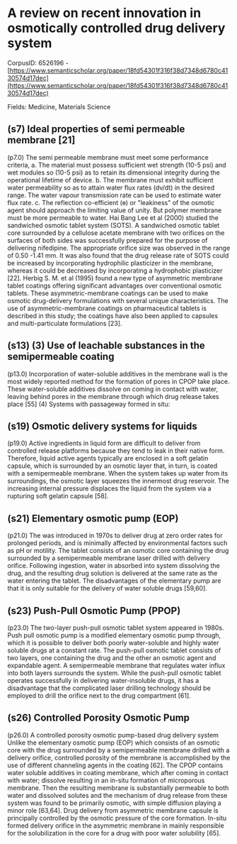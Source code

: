 # A review on recent innovation in osmotically controlled drug delivery system

CorpusID: 6526196 - [https://www.semanticscholar.org/paper/18fd54301f316f38d7348d6780c4130574d17dec](https://www.semanticscholar.org/paper/18fd54301f316f38d7348d6780c4130574d17dec)

Fields: Medicine, Materials Science

## (s7) Ideal properties of semi permeable membrane [21]
(p7.0) The semi permeable membrane must meet some performance criteria, a. The material must possess sufficient wet strength (10-5 psi) and wet modules so (10-5 psi) as to retain its dimensional integrity during the operational lifetime of device. b. The membrane must exhibit sufficient water permeability so as to attain water flux rates (dv/dt) in the desired range. The water vapour transmission rate can be used to estimate water flux rate. c. The reflection co-efficient (ɵ) or "leakiness" of the osmotic agent should approach the limiting value of unity. But polymer membrane must be more permeable to water. Hai Bang Lee et al (2000) studied the sandwiched osmotic tablet system (SOTS). A sandwiched osmotic tablet core surrounded by a cellulose acetate membrane with two orifices on the surfaces of both sides was successfully prepared for the purpose of delivering nifedipine. The appropriate orifice size was observed in the range of 0.50 -1.41 mm. It was also found that the drug release rate of SOTS could be increased by incorporating hydrophilic plasticizer in the membrane, whereas it could be decreased by incorporating a hydrophobic plasticizer [22]. Herbig S. M. et al (1995) found a new type of asymmetric membrane tablet coatings offering significant advantages over conventional osmotic tablets. These asymmetric-membrane coatings can be used to make osmotic drug-delivery formulations with several unique characteristics. The use of asymmetric-membrane coatings on pharmaceutical tablets is described in this study; the coatings have also been applied to capsules and multi-particulate formulations [23].
## (s13) (3) Use of leachable substances in the semipermeable coating
(p13.0) Incorporation of water-soluble additives in the membrane wall is the most widely reported method for the formation of pores in CPOP take place. These water-soluble additives dissolve on coming in contact with water, leaving behind pores in the membrane through which drug release takes place [55] (4) Systems with passageway formed in situ:
## (s19) Osmotic delivery systems for liquids
(p19.0) Active ingredients in liquid form are difficult to deliver from controlled release platforms because they tend to leak in their native form. Therefore, liquid active agents typically are enclosed in a soft gelatin capsule, which is surrounded by an osmotic layer that, in turn, is coated with a semipermeable membrane. When the system takes up water from its surroundings, the osmotic layer squeezes the innermost drug reservoir. The increasing internal pressure displaces the liquid from the system via a rupturing soft gelatin capsule [58].
## (s21) Elementary osmotic pump (EOP)
(p21.0) The was introduced in 1970s to deliver drug at zero order rates for prolonged periods, and is minimally affected by environmental factors such as pH or motility. The tablet consists of an osmotic core containing the drug surrounded by a semipermeable membrane laser drilled with delivery orifice. Following ingestion, water in absorbed into system dissolving the drug, and the resulting drug solution is delivered at the same rate as the water entering the tablet. The disadvantages of the elementary pump are that it is only suitable for the delivery of water soluble drugs [59,60].
## (s23) Push-Pull Osmotic Pump (PPOP)
(p23.0) The two-layer push-pull osmotic tablet system appeared in 1980s. Push pull osmotic pump is a modified elementary osmotic pump through, which it is possible to deliver both poorly water-soluble and highly water soluble drugs at a constant rate. The push-pull osmotic tablet consists of two layers, one containing the drug and the other an osmotic agent and expandable agent. A semipermeable membrane that regulates water influx into both layers surrounds the system. While the push-pull osmotic tablet operates successfully in delivering water-insoluble drugs, it has a disadvantage that the complicated laser drilling technology should be employed to drill the orifice next to the drug compartment [61].
## (s26) Controlled Porosity Osmotic Pump
(p26.0) A controlled porosity osmotic pump-based drug delivery system Unlike the elementary osmotic pump (EOP) which consists of an osmotic core with the drug surrounded by a semipermeable membrane drilled with a delivery orifice, controlled porosity of the membrane is accomplished by the use of different channeling agents in the coating [62]. The CPOP contains water soluble additives in coating membrane, which after coming in contact with water; dissolve resulting in an in-situ formation of microporous membrane. Then the resulting membrane is substantially permeable to both water and dissolved solutes and the mechanism of drug release from these system was found to be primarily osmotic, with simple diffusion playing a minor role [63,64]. Drug delivery from asymmetric membrane capsule is principally controlled by the osmotic pressure of the core formation. In-situ formed delivery orifice in the asymmetric membrane in mainly responsible for the solubilization in the core for a drug with poor water solubility [65].
